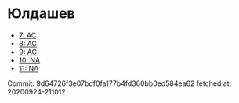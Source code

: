 # Юлдашев
- [7: AC](7.md)
- [8: AC](8.md)
- [9: AC](9.md)
- [10: NA](10.md)
- [11: NA](11.md)

Commit: 9d64726f3e07bdf0fa177b4fd360bb0ed584ea62
 fetched at: 20200924-211012
